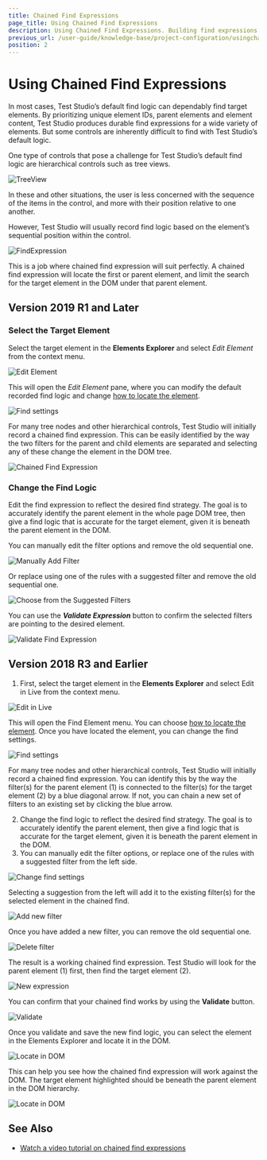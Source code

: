 ```yaml
---
title: Chained Find Expressions
page_title: Using Chained Find Expressions
description: Using Chained Find Expressions. Building find expressions for Hierarchical controls such as tree views, grid views, etc. In these and other situations, the user is less concerned with the sequence of the items in the control, and more with their position relative to one another. Test Studio will usually record find logic based on the element’s sequential position within the control. A chained find expression will locate the first or parent element, and limit the search for the target element in the DOM under that parent element.
previous_url: /user-guide/knowledge-base/project-configuration/usingchainedfindexpressions.aspx
position: 2
---
```

# Using Chained Find Expressions

In most cases, Test Studio’s default find logic can dependably find target elements. By prioritizing unique element IDs, parent elements and element content, Test Studio produces durable find expressions for a wide variety of elements. But some controls are inherently difficult to find with Test Studio’s default logic.

One type of controls that pose a challenge for Test Studio’s default find logic are hierarchical controls such as tree views.

![TreeView][1]

In these and other situations, the user is less concerned with the sequence of the items in the control, and more with their position relative to one another.

However, Test Studio will usually record find logic based on the element’s sequential position within the control.

![FindExpression][2]

This is a job where chained find expression will suit perfectly. A chained find expression will locate the first or parent element, and limit the search for the target element in the DOM under that parent element.

## Version 2019 R1 and Later

### Select the Target Element

Select the target element in the **Elements Explorer** and select *Edit Element* from the context menu.

![Edit Element][103]

This will open the *Edit Element* pane, where you can modify the default recorded find logic and change <a href="/features/elements-explorer/find-element#version-2019-r1-and-later" target="_blank">how to locate the element</a>.

![Find settings][104]

For many tree nodes and other hierarchical controls, Test Studio will initially record a chained find expression.
This can be easily identified by the way the two filters for the parent and child elements are separated and selecting any of these change the element in the DOM tree.

![Chained Find Expression][105]

### Change the Find Logic

Edit the find expression to reflect the desired find strategy. The goal is to accurately identify the parent element in the whole page DOM tree, then give a find logic that is accurate for the target element, given it is beneath the parent element in the DOM.

You can manually edit the filter options and remove the old sequential one.

![Manually Add Filter][106]

Or replace using one of the rules with a suggested filter and remove the old sequential one.

![Choose from the Suggested Filters][107]

You can use the ***Validate Expression*** button to confirm the selected filters are pointing to the desired element.

![Validate Find Expression][108]

## Version 2018 R3 and Earlier

1. First, select the target element in the **Elements Explorer** and select Edit in Live from the context menu.

![Edit in Live][3]

This will open the Find Element menu. You can choose <a href="/features/elements-explorer/find-element" target="_blank">how to locate the element</a>. Once you have located the element, you can change the find settings.

![Find settings][4]

For many tree nodes and other hierarchical controls, Test Studio will initially record a chained find expression. You can identify this by the way the filter(s) for the parent element (1) is connected to the filter(s) for the target element (2) by a blue diagonal arrow. If not, you can chain a new set of filters to an existing set by clicking the blue arrow.

2. Change the find logic to reflect the desired find strategy. The goal is to accurately identify the parent element, then give a find logic that is accurate for the target element, given it is beneath the parent element in the DOM.
3. You can manually edit the filter options, or replace one of the rules with a suggested filter from the left side.

![Change find settings][5]

Selecting a suggestion from the left will add it to the existing filter(s) for the selected element in the chained find.

![Add new filter][6]

Once you have added  a new filter, you can remove the old sequential one.

![Delete filter][7]

The result is a working chained find expression. Test Studio will look for the parent element (1) first, then find the target element (2).

![New expression][8]

You can confirm that your chained find works by using the **Validate** button.

![Validate][9]

Once you validate and save the new find logic, you can select the element in the Elements Explorer and locate it in the DOM.

![Locate in DOM][10]

This can help you see how the chained find expression will work against the DOM. The target element highlighted should be beneath the parent element in the DOM hierarchy.

![Locate in DOM][11]

## See Also

* <a href="http://www.telerik.com/videos/teststudio/test-studio---flexible-locators-" target="_blank">Watch a video tutorial on chained find expressions</a>

[1]: /img/knowledge-base/project-configuration-kb/using-chained-find-expressions/fig1.png
[2]: /img/knowledge-base/project-configuration-kb/using-chained-find-expressions/fig2.png
[3]: /img/knowledge-base/project-configuration-kb/using-chained-find-expressions/fig3.png
[4]: /img/knowledge-base/project-configuration-kb/using-chained-find-expressions/fig4.png
[5]: /img/knowledge-base/project-configuration-kb/using-chained-find-expressions/fig5.png
[6]: /img/knowledge-base/project-configuration-kb/using-chained-find-expressions/fig6.png
[7]: /img/knowledge-base/project-configuration-kb/using-chained-find-expressions/fig7.png
[8]: /img/knowledge-base/project-configuration-kb/using-chained-find-expressions/fig8.png
[9]: /img/knowledge-base/project-configuration-kb/using-chained-find-expressions/fig9.png
[10]: /img/knowledge-base/project-configuration-kb/using-chained-find-expressions/fig10.png
[11]: /img/knowledge-base/project-configuration-kb/using-chained-find-expressions/fig11.png
[103]: /img/knowledge-base/project-configuration-kb/using-chained-find-expressions/fig103.png
[104]: /img/knowledge-base/project-configuration-kb/using-chained-find-expressions/fig104.png
[105]: /img/knowledge-base/project-configuration-kb/using-chained-find-expressions/fig105.gif
[106]: /img/knowledge-base/project-configuration-kb/using-chained-find-expressions/fig106.gif
[107]: /img/knowledge-base/project-configuration-kb/using-chained-find-expressions/fig107.gif
[108]: /img/knowledge-base/project-configuration-kb/using-chained-find-expressions/fig108.png